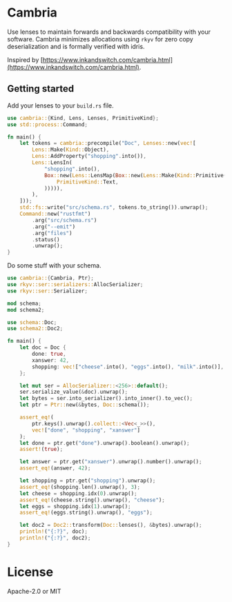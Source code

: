 # Cambria

Use lenses to maintain forwards and backwards compatibility with your software. Cambria minimizes
allocations using `rkyv` for zero copy deserialization and is formally verified with idris.

Inspired by [https://www.inkandswitch.com/cambria.html](https://www.inkandswitch.com/cambria.html).

## Getting started

Add your lenses to your `build.rs` file.

```rust
use cambria::{Kind, Lens, Lenses, PrimitiveKind};
use std::process::Command;

fn main() {
    let tokens = cambria::precompile("Doc", Lenses::new(vec![
        Lens::Make(Kind::Object),
        Lens::AddProperty("shopping".into()),
        Lens::LensIn(
            "shopping".into(),
            Box::new(Lens::LensMap(Box::new(Lens::Make(Kind::Primitive(
                PrimitiveKind::Text,
            ))))),
        ),
    ]));
    std::fs::write("src/schema.rs", tokens.to_string()).unwrap();
    Command::new("rustfmt")
        .arg("src/schema.rs")
        .arg("--emit")
        .arg("files")
        .status()
        .unwrap();
}
```

Do some stuff with your schema.

```rust
use cambria::{Cambria, Ptr};
use rkyv::ser::serializers::AllocSerializer;
use rkyv::ser::Serializer;

mod schema;
mod schema2;

use schema::Doc;
use schema2::Doc2;

fn main() {
    let doc = Doc {
        done: true,
        xanswer: 42,
        shopping: vec!["cheese".into(), "eggs".into(), "milk".into()],
    };

    let mut ser = AllocSerializer::<256>::default();
    ser.serialize_value(&doc).unwrap();
    let bytes = ser.into_serializer().into_inner().to_vec();
    let ptr = Ptr::new(&bytes, Doc::schema());

    assert_eq!(
        ptr.keys().unwrap().collect::<Vec<_>>(),
        vec!["done", "shopping", "xanswer"]
    );
    let done = ptr.get("done").unwrap().boolean().unwrap();
    assert!(true);

    let answer = ptr.get("xanswer").unwrap().number().unwrap();
    assert_eq!(answer, 42);

    let shopping = ptr.get("shopping").unwrap();
    assert_eq!(shopping.len().unwrap(), 3);
    let cheese = shopping.idx(0).unwrap();
    assert_eq!(cheese.string().unwrap(), "cheese");
    let eggs = shopping.idx(1).unwrap();
    assert_eq!(eggs.string().unwrap(), "eggs");

    let doc2 = Doc2::transform(Doc::lenses(), &bytes).unwrap();
    println!("{:?}", doc);
    println!("{:?}", doc2);
}
```

# License
Apache-2.0 or MIT
